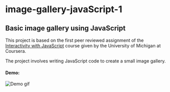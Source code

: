 # image-gallery-javaScript-1
## Basic image gallery using JavaScript

This project is based on the first peer reviewed assignment of the [Interactivity with JavaScript](https://www.coursera.org/learn/javascript) course given by the University of Michigan at Coursera.

The project involves writing JavaScript code to create a small image gallery.

#### Demo:

![Demo gif](https://github.com/armin-es/image-gallery-javaScript-1/blob/master/gif/demo.gif)
